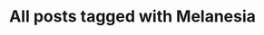 ---
layout: tag
title: "All posts tagged with Melanesia"
permalink: /weblog/tags/melanesia/
taxonomy: Melanesia
---
